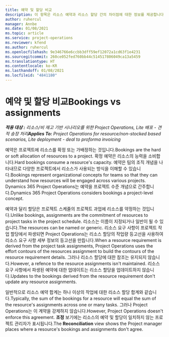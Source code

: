 ```yaml
---
title: 예약 및 할당 비교
description: 이 항목은 리소스 예약과 리소스 할당 간의 차이점에 대한 정보를 제공합니다.
author: ruhercul
manager: Annbe
ms.date: 01/08/2021
ms.topic: article
ms.service: project-operations
ms.reviewer: kfend
ms.author: ruhercul
ms.openlocfilehash: 9e346766e6ccbb3dff59ef12072a1cd63f1e4231
ms.sourcegitcommit: 260ce052fed760bb44c514517806049ca13a5459
ms.translationtype: HT
ms.contentlocale: ko-KR
ms.lasthandoff: 01/08/2021
ms.locfileid: "4841180"
---
```

# <a name="bookings-vs-assignments"></a><span data-ttu-id="3b228-103">예약 및 할당 비교</span><span class="sxs-lookup"><span data-stu-id="3b228-103">Bookings vs assignments</span></span>

<span data-ttu-id="3b228-104">_**적용 대상 :** 리소스/비 재고 기반 시나리오를 위한 Project Operations, Lite 배포 - 견적 송장 처리_</span><span class="sxs-lookup"><span data-stu-id="3b228-104">_**Applies To:** Project Operations for resource/non-stocked based scenarios, Lite deployment - deal to proforma invoicing_</span></span>

<span data-ttu-id="3b228-105">예약은 프로젝트에 리소스를 확정 또는 가배정하는 것입니다.</span><span class="sxs-lookup"><span data-stu-id="3b228-105">Bookings are the hard or soft allocation of resources to a project.</span></span> <span data-ttu-id="3b228-106">확정 예약은 리소스의 능력을 소비합니다.</span><span class="sxs-lookup"><span data-stu-id="3b228-106">Hard bookings consume a resource's capacity.</span></span> <span data-ttu-id="3b228-107">예약은 팀의 조직 개념을 나타내므로 다양한 프로젝트에서 리소스가 사용되는 방식을 이해할 수 있습니다.</span><span class="sxs-lookup"><span data-stu-id="3b228-107">Bookings represent organizational concepts for teams so that they can understand how resources will be engaged across various projects.</span></span> <span data-ttu-id="3b228-108">Dynamics 365 Project Operations는 예약을 프로젝트 수준 개념으로 간주합니다.</span><span class="sxs-lookup"><span data-stu-id="3b228-108">Dynamics 365 Project Operations considers bookings a project-level concept.</span></span> 

<span data-ttu-id="3b228-109">예약과 달리 할당은 프로젝트 스케줄의 프로젝트 과업에 리소스를 약정하는 것입니다.</span><span class="sxs-lookup"><span data-stu-id="3b228-109">Unlike bookings, assignments are the commitment of resources to project tasks in the project schedule.</span></span> <span data-ttu-id="3b228-110">리소스는 이름이 지정되거나 일반이 될 수 있습니다.</span><span class="sxs-lookup"><span data-stu-id="3b228-110">The resources can be named or generic.</span></span>  <span data-ttu-id="3b228-111">리소스 요구 사항이 프로젝트 작업 할당에서 파생되면 Project Operations는 리소스 할당의 작업량 등고선을 사용하여 리소스 요구 사항 세부 정보의 등고선을 만듭니다.</span><span class="sxs-lookup"><span data-stu-id="3b228-111">When a resource requirement is derived from the project task assignments, Project Operations uses the effort contours of the resources assignment to build the contours of the resource requirement details.</span></span> <span data-ttu-id="3b228-112">그러나 리소스 할당에 대한 참조는 유지되지 않습니다.</span><span class="sxs-lookup"><span data-stu-id="3b228-112">However, a refence to the resource assignments isn't maintained.</span></span> <span data-ttu-id="3b228-113">리소스 요구 사항에서 파생된 예약에 대한 업데이트는 리소스 할당을 업데이트하지 않습니다.</span><span class="sxs-lookup"><span data-stu-id="3b228-113">Updates to the bookings derived from the resource requirement don't update any resource assignments.</span></span>

<span data-ttu-id="3b228-114">일반적으로 리소스 예약 합계는 하나 이상의 작업에 대한 리소스 할당 합계와 같습니다.</span><span class="sxs-lookup"><span data-stu-id="3b228-114">Typically, the sum of the bookings for a resource will equal the sum of the resource's assignments across one or many tasks.</span></span> <span data-ttu-id="3b228-115">그러나 Project Operations는 이 계약을 강제하지 않습니다.</span><span class="sxs-lookup"><span data-stu-id="3b228-115">However, Project Operations doesn't enforce this agreement.</span></span> <span data-ttu-id="3b228-116">**조정** 보기에는 리소스의 예약 및 할당이 일치하지 않는 프로젝트 관리자가 표시됩니다.</span><span class="sxs-lookup"><span data-stu-id="3b228-116">The **Reconciliation** view shows the Project manager places where a resource's bookings and assignments don't agree.</span></span>


